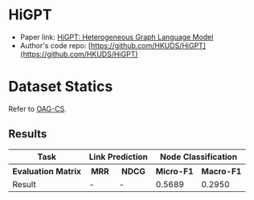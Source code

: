 # HiGPT

- Paper link: [HiGPT: Heterogeneous Graph Language Model](https://doi.org/10.48550/arXiv.2402.16024)
- Author's code repo: [https://github.com/HKUDS/HiGPT](https://github.com/HKUDS/HiGPT)

# Dataset Statics

Refer to [OAG-CS](https://ggl.readthedocs.io/en/latest/api/ggl.datasets.html#ggl.datasets.OAG-CS).

Results
-------

<table>
  <tr>
    <th>Task</th>
    <th colspan="2">Link Prediction</th>
    <th colspan="2">Node Classification</th>
  </tr>
  <tr>
    <th>Evaluation Matrix</th>
    <th>MRR</th>
    <th>NDCG</th>
    <th>Micro-F1</th>
    <th>Macro-F1</th>
  </tr>
  <tr>
    <td>Result</td>
    <td>-</td>
    <td>-</td>
    <td>0.5689</td>
    <td>0.2950</td>
  </tr>
</table>